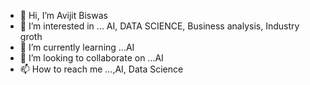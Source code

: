 - 👋 Hi, I’m Avijit Biswas
- 👀 I’m interested in ... AI, DATA SCIENCE, Business analysis, Industry groth
- 🌱 I’m currently learning ...AI
- 💞️ I’m looking to collaborate on ...AI
- 📫 How to reach me ...,AI, Data Science

<!---
avijit4000/avijit4000 is a ✨ special ✨ repository because its `README.md` (this file) appears on your GitHub profile.
You can click the Preview link to take a look at your changes.
--->
